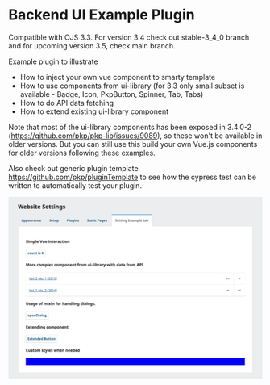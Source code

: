 # Backend UI Example Plugin

Compatible with OJS 3.3. For version 3.4 check out stable-3_4_0 branch and for upcoming version 3.5, check main branch.

Example plugin to illustrate

- How to inject your own vue component to smarty template
- How to use components from ui-library (for 3.3 only small subset is available - Badge, Icon, PkpButton, Spinner, Tab, Tabs)
- How to do API data fetching
- How to extend existing ui-library component

Note that most of the ui-library components has been exposed in 3.4.0-2 (https://github.com/pkp/pkp-lib/issues/9089), so these won't be available in older versions. But you can still use this build your own Vue.js components for older versions following these examples.

Also check out generic plugin template https://github.com/pkp/pluginTemplate to see how the cypress test can be written to automatically test your plugin.

![image illustrating plugin example ui](docs/plugin_ui.png)
